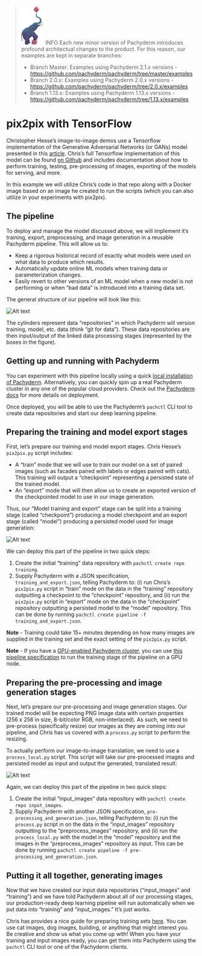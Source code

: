 >![pach_logo](../../img/pach_logo.svg) INFO Each new minor version of Pachyderm introduces profound architectual changes to the product. For this reason, our examples are kept in separate branches:
> - Branch Master: Examples using Pachyderm 2.1.x versions - https://github.com/pachyderm/pachyderm/tree/master/examples
> - Branch 2.0.x: Examples using Pachyderm 2.0.x versions - https://github.com/pachyderm/pachyderm/tree/2.0.x/examples
> - Branch 1.13.x: Examples using Pachyderm 1.13.x versions - https://github.com/pachyderm/pachyderm/tree/1.13.x/examples
# pix2pix with TensorFlow

Christopher Hesse’s image-to-image demos use a Tensorflow implementation of the Generative Adversarial Networks (or GANs) model presented in this [article](https://arxiv.org/pdf/1611.07004v1.pdf).  Chris’s full Tensorflow implementation of this model can be found [on Github](https://github.com/affinelayer/pix2pix-tensorflow) and includes documentation about how to perform training, testing, pre-processing of images, exporting of the models for serving, and more.  

In this example we will utilize Chris’s code in that repo along with a Docker image based on an image he created to run the scripts (which you can also utilize in your experiments with pix2pix).

## The pipeline

To deploy and manage the model discussed above, we will implement it’s training, export, preprocessing, and image generation in a reusable Pachyderm pipeline.  This will allow us to:

- Keep a rigorous historical record of exactly what models were used on what data to produce which results.
- Automatically update online ML models when training data or parameterization changes.
- Easily revert to other versions of an ML model when a new model is not performing or when “bad data” is introduced into a training data set.

The general structure of our pipeline will look like this:

![Alt text](1.jpg)

The cylinders represent data “repositories” in which Pachyderm will version training, model, etc. data (think “git for data”).  These data repositories are then input/output of the linked data processing stages (represented by the boxes in the figure).  

## Getting up and running with Pachyderm

You can experiment with this pipeline locally using a quick [local installation of Pachyderm](https://docs.pachyderm.com/latest/getting-started/local_installation/).  Alternatively, you can quickly spin up a real Pachyderm cluster in any one of the popular cloud providers.  Check out the [Pachyderm docs](https://docs.pachyderm.com/latest/deploy-manage/deploy/) for more details on deployment.

Once deployed, you will be able to use the Pachyderm’s `pachctl` CLI tool to create data repositories and start our deep learning pipeline.

## Preparing the training and model export stages

First, let’s prepare our training and model export stages. Chris Hesse’s `pix2pix.py` script includes:

- A “train” mode that we will use to train our model on a set of paired images (such as facades paired with labels or edges paired with cats). This training will output a “checkpoint” representing a persisted state of the trained model.
- An “export” mode that will then allow us to create an exported version of the checkpointed model to use in our image generation.

Thus, our “Model training and export” stage can be split into a training stage (called “checkpoint”) producing a model checkpoint and an export stage (called “model”) producing a persisted model used for image generation:

![Alt text](2.jpg)

We can deploy this part of the pipeline in two quick steps:

1. Create the initial “training” data repository with `pachctl create repo training`.
2. Supply Pachyderm with a JSON specification, `training_and_export.json`, telling Pachyderm to: (i) run Chris’s `pix2pix.py` script in “train” mode on the data in the “training” repository outputting a checkpoint to the “checkpoint” repository, and (ii) run the `pix2pix.py` script in “export” mode on the data in the “checkpoint” repository outputting a persisted model to the “model” repository. This can be done by running `pachctl create pipeline -f training_and_export.json`.

**Note** - Training could take 15+ minutes depending on how many images are supplied in the training set and the exact setting of the `pix2pix.py` script.

**Note** - If you have a [GPU-enabled Pachyderm cluster](https://docs.pachyderm.com/latest/deploy-manage/manage/gpus/), you can use [this pipeline specification](training_and_export_gpu.json) to run the training stage of the pipeline on a GPU node.

## Preparing the pre-processing and image generation stages

Next, let’s prepare our pre-processing and image generation stages. Our trained model will be expecting PNG image data with certain properties (256 x 256 in size, 8-bit/color RGB, non-interlaced).  As such, we need to pre-process (specifically resize) our images as they are coming into our pipeline, and Chris has us covered with a `process.py` script to perform the resizing.

To actually perform our image-to-image translation, we need to use a `process_local.py` script.  This script will take our pre-processed images and persisted model as input and output the generated, translated result:

![Alt text](3.jpg)

Again, we can deploy this part of the pipeline in two quick steps:

1. Create the initial “input_images” data repository with `pachctl create repo input_images`. 
2. Supply Pachyderm with another JSON specification, `pre-processing_and_generation.json`, telling Pachyderm to: (i) run the `process.py` script in on the data in the “input_images” repository outputting to the “preprocess_images” repository, and (ii) run the `process_local.py` with the model in the “model” repository and the images in the “preprocess_images” repository as input. This can be done by running `pachctl create pipeline -f pre-processing_and_generation.json`.

## Putting it all together, generating images
Now that we have created our input data repositories (“input_images” and “training”) and we have told Pachyderm about all of our processing stages, our production-ready deep learning pipeline will run automatically when we put data into “training” and “input_images.”  It’s just works.

Chris has provides a nice guide for preparing training sets [here](https://github.com/affinelayer/pix2pix-tensorflow#datasets-and-trained-models).  You can use cat images, dog images, building, or anything that might interest you.  Be creative and show us what you come up with!  When you have your training and input images ready, you can get them into Pachyderm using the `pachctl` CLI tool or one of the Pachyderm clients.  
